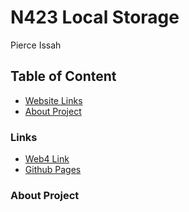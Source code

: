 # N423 Local Storage

Pierce Issah

## Table of Content

- [Website Links](#links)
- [About Project](#about-project)

### Links

- [Web4 Link](https://in-info-web4.luddy.indianapolis.iu.edu/~pissah/N423_Local_Storage/)
- [Github Pages](https://pjiceskull.github.io/N423-Local-Storage/)

### About Project
